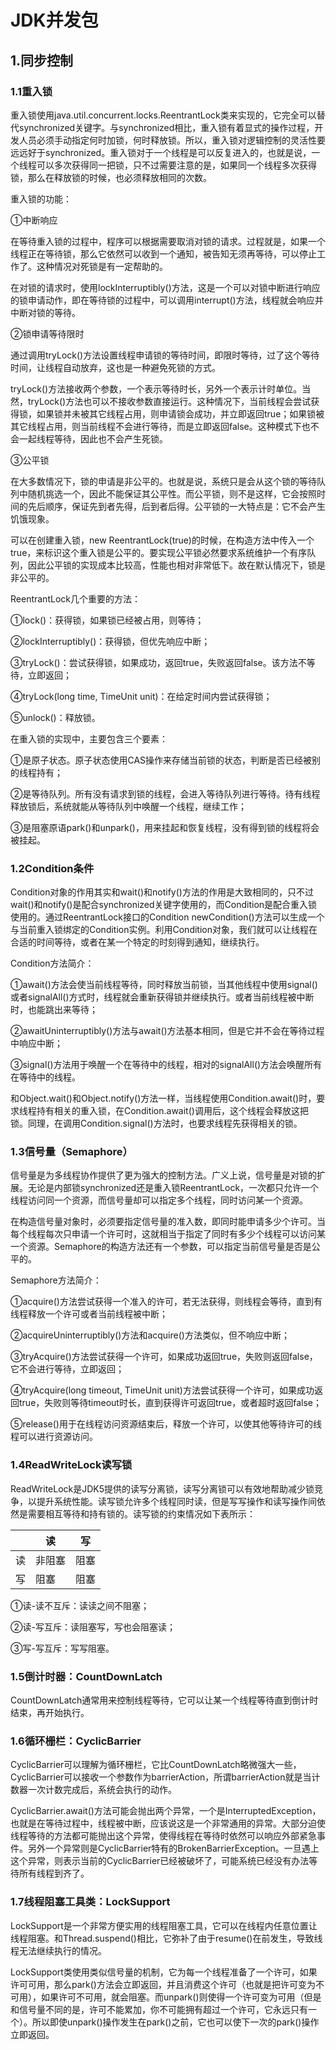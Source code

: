 # JDK并发包

## 1.同步控制

### 1.1重入锁

重入锁使用java.util.concurrent.locks.ReentrantLock类来实现的，它完全可以替代synchronized关键字。与synchronized相比，重入锁有着显式的操作过程，开发人员必须手动指定何时加锁，何时释放锁。所以，重入锁对逻辑控制的灵活性要远远好于synchronized。重入锁对于一个线程是可以反复进入的，也就是说，一个线程可以多次获得同一把锁，只不过需要注意的是，如果同一个线程多次获得锁，那么在释放锁的时候，也必须释放相同的次数。

重入锁的功能：

①中断响应

在等待重入锁的过程中，程序可以根据需要取消对锁的请求。过程就是，如果一个线程正在等待锁，那么它依然可以收到一个通知，被告知无须再等待，可以停止工作了。这种情况对死锁是有一定帮助的。

在对锁的请求时，使用lockInterruptibly()方法，这是一个可以对锁中断进行响应的锁申请动作，即在等待锁的过程中，可以调用interrupt()方法，线程就会响应并中断对锁的等待。

②锁申请等待限时

通过调用tryLock()方法设置线程申请锁的等待时间，即限时等待，过了这个等待时间，让线程自动放弃，这也是一种避免死锁的方式。

tryLock()方法接收两个参数，一个表示等待时长，另外一个表示计时单位。当然，tryLock()方法也可以不接收参数直接运行。这种情况下，当前线程会尝试获得锁，如果锁并未被其它线程占用，则申请锁会成功，并立即返回true；如果锁被其它线程占用，则当前线程不会进行等待，而是立即返回false。这种模式下也不会一起线程等待，因此也不会产生死锁。

③公平锁

在大多数情况下，锁的申请是非公平的。也就是说，系统只是会从这个锁的等待队列中随机挑选一个，因此不能保证其公平性。而公平锁，则不是这样，它会按照时间的先后顺序，保证先到者先得，后到者后得。公平锁的一大特点是：它不会产生饥饿现象。

可以在创建重入锁，new ReentrantLock(true)的时候，在构造方法中传入一个true，来标识这个重入锁是公平的。要实现公平锁必然要求系统维护一个有序队列，因此公平锁的实现成本比较高，性能也相对非常低下。故在默认情况下，锁是非公平的。

ReentrantLock几个重要的方法：

①lock()：获得锁，如果锁已经被占用，则等待；

②lockInterruptibly()：获得锁，但优先响应中断；

③tryLock()：尝试获得锁，如果成功，返回true，失败返回false。该方法不等待，立即返回；

④tryLock(long time, TimeUnit unit)：在给定时间内尝试获得锁；

⑤unlock()：释放锁。

在重入锁的实现中，主要包含三个要素：

①是原子状态。原子状态使用CAS操作来存储当前锁的状态，判断是否已经被别的线程持有；

②是等待队列。所有没有请求到锁的线程，会进入等待队列进行等待。待有线程释放锁后，系统就能从等待队列中唤醒一个线程，继续工作；

③是阻塞原语park()和unpark()，用来挂起和恢复线程，没有得到锁的线程将会被挂起。

### 1.2Condition条件

Condition对象的作用其实和wait()和notify()方法的作用是大致相同的，只不过wait()和notify()是配合synchronized关键字使用的，而Condition是配合重入锁使用的。通过ReentrantLock接口的Condition newCondition()方法可以生成一个与当前重入锁绑定的Condition实例。利用Condition对象，我们就可以让线程在合适的时间等待，或者在某一个特定的时刻得到通知，继续执行。

Condition方法简介：

①await()方法会使当前线程等待，同时释放当前锁，当其他线程中使用signal()或者signalAll()方式时，线程就会重新获得锁并继续执行。或者当前线程被中断时，也能跳出来等待；

②awaitUninterruptibly()方法与await()方法基本相同，但是它并不会在等待过程中响应中断；

③signal()方法用于唤醒一个在等待中的线程，相对的signalAll()方法会唤醒所有在等待中的线程。

和Object.wait()和Object.notify()方法一样，当线程使用Condition.await()时，要求线程持有相关的重入锁，在Condition.await()调用后，这个线程会释放这把锁。同理，在调用Condition.signal()方法时，也要求线程先获得相关的锁。

### 1.3信号量（Semaphore）

信号量是为多线程协作提供了更为强大的控制方法。广义上说，信号量是对锁的扩展。无论是内部锁synchronized还是重入锁ReentrantLock，一次都只允许一个线程访问同一个资源，而信号量却可以指定多个线程，同时访问某一个资源。

在构造信号量对象时，必须要指定信号量的准入数，即同时能申请多少个许可。当每个线程每次只申请一个许可时，这就相当于指定了同时有多少个线程可以访问某一个资源。Semaphore的构造方法还有一个参数，可以指定当前信号量是否是公平的。

Semaphore方法简介：

①acquire()方法尝试获得一个准入的许可，若无法获得，则线程会等待，直到有线程释放一个许可或者当前线程被中断；

②acquireUninterruptibly()方法和acquire()方法类似，但不响应中断；

③tryAcquire()方法尝试获得一个许可，如果成功返回true，失败则返回false，它不会进行等待，立即返回；

④tryAcquire(long timeout, TimeUnit unit)方法尝试获得一个许可，如果成功返回true，失败则等待timeout时长，直到获得许可返回true，或者超时返回false；

⑤release()用于在线程访问资源结束后，释放一个许可，以使其他等待许可的线程可以进行资源访问。

### 1.4ReadWriteLock读写锁

ReadWriteLock是JDK5提供的读写分离锁，读写分离锁可以有效地帮助减少锁竞争，以提升系统性能。读写锁允许多个线程同时读，但是写写操作和读写操作间依然是需要相互等待和持有锁的。读写锁的约束情况如下表所示：

| | 读 | 写 |
| --- | --- | --- |
| 读 | 非阻塞 | 阻塞 |
| 写 | 阻塞 | 阻塞 |

①读-读不互斥：读读之间不阻塞；

②读-写互斥：读阻塞写，写也会阻塞读；

③写-写互斥：写写阻塞。

### 1.5倒计时器：CountDownLatch

CountDownLatch通常用来控制线程等待，它可以让某一个线程等待直到倒计时结束，再开始执行。

### 1.6循环栅栏：CyclicBarrier

CyclicBarrier可以理解为循环栅栏，它比CountDownLatch略微强大一些，CyclicBarrier可以接收一个参数作为barrierAction，所谓barrierAction就是当计数器一次计数完成后，系统会执行的动作。

CyclicBarrier.await()方法可能会抛出两个异常，一个是InterruptedException，也就是在等待过程中，线程被中断，应该说这是一个非常通用的异常。大部分迫使线程等待的方法都可能抛出这个异常，使得线程在等待时依然可以响应外部紧急事件。另外一个异常则是CyclicBarrier特有的BrokenBarrierException。一旦遇上这个异常，则表示当前的CyclicBarrier已经被破坏了，可能系统已经没有办法等待所有线程到齐了。

### 1.7线程阻塞工具类：LockSupport

LockSupport是一个非常方便实用的线程阻塞工具，它可以在线程内任意位置让线程阻塞。和Thread.suspend()相比，它弥补了由于resume()在前发生，导致线程无法继续执行的情况。

LockSupport类使用类似信号量的机制，它为每一个线程准备了一个许可，如果许可可用，那么park()方法会立即返回，并且消费这个许可（也就是把许可变为不可用），如果许可不可用，就会阻塞。而unpark()则使得一个许可变为可用（但是和信号量不同的是，许可不能累加，你不可能拥有超过一个许可，它永远只有一个）。所以即使unpark()操作发生在park()之前，它也可以使下一次的park()操作立即返回。